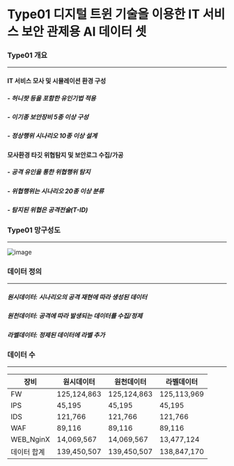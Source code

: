 # Type01 디지털 트윈 기술을 이용한 IT 서비스 보안 관제용 AI 데이터 셋

### Type01 개요
-----
#### IT 서비스 모사 및 시뮬레이션 환경 구성
##### - 허니팟 등을 포함한 유인기법 적용
##### - 이기종 보안장비 5종 이상 구성
##### - 정상행위 시나리오 10종 이상 설계
#### 모사환경 타깃 위협탐지 및 보안로그 수집/가공
##### - 공격 유인을 통한 위협행위 탐지
##### - 위협행위는 시나리오 20종 이상 분류
##### - 탐지된 위협은 공격전술(T-ID)   


### Type01 망구성도
-----
![image](https://user-images.githubusercontent.com/44902157/218399684-ab176b81-a5d3-4a6f-a275-35485f8cf18e.png)

   
### 데이터 정의
-----
##### 원시데이터: 시나리오의 공격 재현에 따라 생성된 데이터
##### 원천데이터: 공격에 따라 발생되는 데이터를 수집/정제
##### 라벨데이터: 정제된 데이터에 라벨 추가


### 데이터 수
-----
|장비|원시데이터|원천데이터|라벨데이터|
|------|------|------|------|
|FW|125,124,863|125,124,863|125,113,969|
|IPS|45,195|45,195|45,195|
|IDS|121,766|121,766|121,766|
|WAF|89,116|89,116|89,116|
|WEB_NginX|14,069,567|14,069,567|13,477,124|
|데이터 합계|139,450,507|139,450,507|138,847,170|
